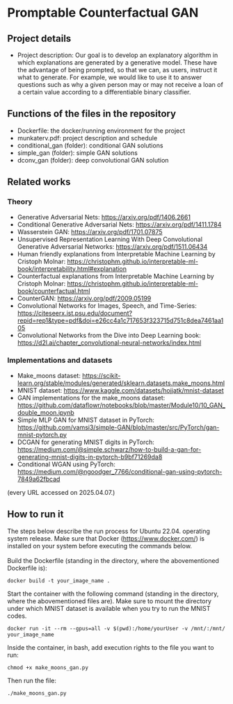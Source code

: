 # Promptable Counterfactual GAN

## Project details
- Project description: Our goal is to develop an explanatory algorithm in which explanations are generated by a generative model. These have the advantage of being prompted, so that we can, as users, instruct it what to generate. For example, we would like to use it to answer questions such as why a given person may or may not receive a loan of a certain value according to a differentiable binary classifier.
## Functions of the files in the repository
- Dockerfile: the docker/running environment for the project
- munkaterv.pdf: project description and schedule
- conditional_gan (folder): conditional GAN solutions
- simple_gan (folder): simple GAN solutions
- dconv_gan (folder): deep convolutional GAN solution

## Related works
### Theory
- Generative Adversarial Nets: https://arxiv.org/pdf/1406.2661
- Conditional Generative Adversarial Nets: https://arxiv.org/pdf/1411.1784
- Wasserstein GAN: https://arxiv.org/pdf/1701.07875
- Unsupervised Representation Learning With Deep Convolutional Generative Adversarial Networks: https://arxiv.org/pdf/1511.06434
- Human friendly explanations from Interpretable Machine Learning by Cristoph Molnar: https://christophm.github.io/interpretable-ml-book/interpretability.html#explanation
- Counterfactual explanations from Interpretable Machine Learning by Cristoph Molnar: https://christophm.github.io/interpretable-ml-book/counterfactual.html
- CounterGAN: https://arxiv.org/pdf/2009.05199
- Convolutional Networks for Images, Speech, and Time-Series: https://citeseerx.ist.psu.edu/document?repid=rep1&type=pdf&doi=e26cc4a1c717653f323715d751c8dea7461aa105
- Convolutional Networks from the Dive into Deep Learning book: https://d2l.ai/chapter_convolutional-neural-networks/index.html
### Implementations and datasets
- Make_moons dataset: https://scikit-learn.org/stable/modules/generated/sklearn.datasets.make_moons.html
- MNIST dataset: https://www.kaggle.com/datasets/hojjatk/mnist-dataset
- GAN implementations for the make_moons dataset: https://github.com/dataflowr/notebooks/blob/master/Module10/10_GAN_double_moon.ipynb
- Simple MLP GAN for MNIST dataset in PyTorch: https://github.com/vamsi3/simple-GAN/blob/master/src/PyTorch/gan-mnist-pytorch.py
- DCGAN for generating MNIST digits in PyTorch: https://medium.com/@simple.schwarz/how-to-build-a-gan-for-generating-mnist-digits-in-pytorch-b9bf71269da8
- Conditional WGAN using PyTorch: https://medium.com/@ngoodger_7766/conditional-gan-using-pytorch-7849a62fbcad

(every URL accessed on 2025.04.07.)


## How to run it
The steps below describe the run process for Ubuntu 22.04. operating system release. Make sure that Docker (https://www.docker.com/) is installed on your system before executing the commands below.<br/><br/>
Build the Dockerfile (standing in the directory, where the abovementioned Dockerfile is):
```
docker build -t your_image_name .
```

Start the container with the following command (standing in the directory, where the abovementioned files are). Make sure to mount the directory under which MNIST dataset is available when you try to run the MNIST codes.
```
docker run -it --rm --gpus=all -v $(pwd):/home/yourUser -v /mnt/:/mnt/ your_image_name
```

Inside the container, in bash, add execution rights to the file you want to run:
```
chmod +x make_moons_gan.py
```

Then run the file:
```
./make_moons_gan.py
```
